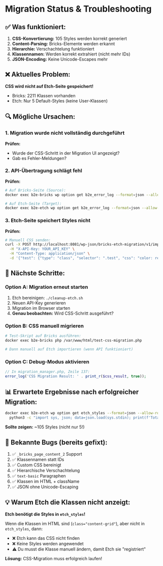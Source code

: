 # Migration Status & Troubleshooting

## ✅ Was funktioniert:

1. **CSS-Konvertierung:** 105 Styles werden korrekt generiert
2. **Content-Parsing:** Bricks-Elemente werden erkannt
3. **Hierarchie:** Verschachtelung funktioniert
4. **Klassennamen:** Werden korrekt extrahiert (nicht mehr IDs)
5. **JSON-Encoding:** Keine Unicode-Escapes mehr

## ❌ Aktuelles Problem:

**CSS wird nicht auf Etch-Seite gespeichert!**

- Bricks: 2211 Klassen vorhanden
- Etch: Nur 5 Default-Styles (keine User-Klassen)

## 🔍 Mögliche Ursachen:

### 1. Migration wurde nicht vollständig durchgeführt
**Prüfen:**
- Wurde der CSS-Schritt in der Migration UI angezeigt?
- Gab es Fehler-Meldungen?

### 2. API-Übertragung schlägt fehl
**Prüfen:**
```bash
# Auf Bricks-Seite (Source):
docker exec b2e-bricks wp option get b2e_error_log --format=json --allow-root | grep -i css

# Auf Etch-Seite (Target):
docker exec b2e-etch wp option get b2e_error_log --format=json --allow-root | grep -i css
```

### 3. Etch-Seite speichert Styles nicht
**Prüfen:**
```bash
# Manuell CSS senden:
curl -X POST http://localhost:8081/wp-json/bricks-etch-migration/v1/import/css-classes \
  -H "X-API-Key: YOUR_API_KEY" \
  -H "Content-Type: application/json" \
  -d '{"test": {"type": "class", "selector": ".test", "css": "color: red;"}}'
```

## 🚀 Nächste Schritte:

### Option A: Migration erneut starten
1. Etch bereinigen: `./cleanup-etch.sh`
2. Neuen API-Key generieren
3. Migration im Browser starten
4. **Genau beobachten:** Wird CSS-Schritt ausgeführt?

### Option B: CSS manuell migrieren
```bash
# Test-Skript auf Bricks ausführen:
docker exec b2e-bricks php /var/www/html/test-css-migration.php

# Dann manuell auf Etch importieren (wenn API funktioniert)
```

### Option C: Debug-Modus aktivieren
```php
// In migration_manager.php, Zeile 137:
error_log('CSS Migration Result: ' . print_r($css_result, true));
```

## 📊 Erwartete Ergebnisse nach erfolgreicher Migration:

```bash
docker exec b2e-etch wp option get etch_styles --format=json --allow-root | \
  python3 -c "import sys, json; data=json.load(sys.stdin); print(f'Total: {len(data)}')"
```

**Sollte zeigen:** ~105 Styles (nicht nur 5!)

## 🐛 Bekannte Bugs (bereits gefixt):

1. ✅ `_bricks_page_content_2` Support
2. ✅ Klassennamen statt IDs
3. ✅ Custom CSS bereinigt
4. ✅ Hierarchische Verschachtelung
5. ✅ `text-basic` Paragraphen
6. ✅ Klassen im HTML + className
7. ✅ JSON ohne Unicode-Escaping

## 💡 Warum Etch die Klassen nicht anzeigt:

**Etch benötigt die Styles in `etch_styles`!**

Wenn die Klassen im HTML sind (`class="content-grid"`), aber nicht in `etch_styles`, dann:
- ❌ Etch kann das CSS nicht finden
- ❌ Keine Styles werden angewendet
- ⚠️ Du musst die Klasse manuell ändern, damit Etch sie "registriert"

**Lösung:** CSS-Migration muss erfolgreich laufen!
